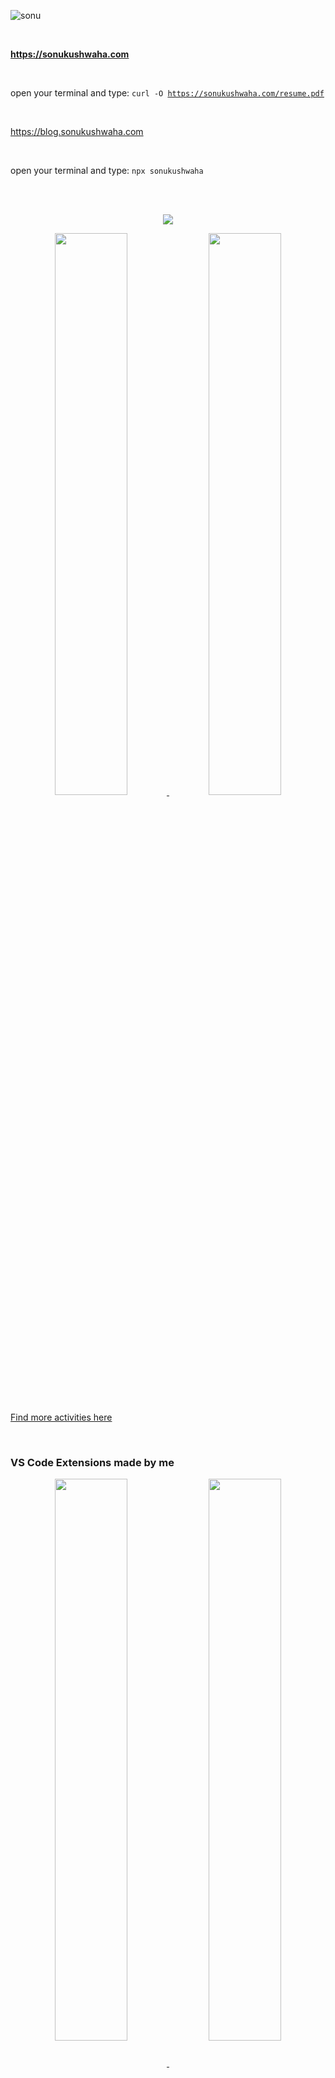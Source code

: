 

![sonu](https://github.com/flyingsonu122/flyingsonu122/assets/51280276/fa5613c8-a716-4102-be9a-b46e241be13a)

<br/>

**https://sonukushwaha.com**

<br/>

open your terminal and type: 
<code>curl -O https://sonukushwaha.com/resume.pdf</code>



<br>

https://blog.sonukushwaha.com

<br>


open your terminal and type: 
<code>npx sonukushwaha</code>

<br/>


<br/>

<p align="center">
  <a href="https://flyingsonu122.github.io"><img src="https://github-profile-summary-cards.vercel.app/api/cards/profile-details?username=flyingsonu122&theme=vue"/></a>
</p>


<p align="center">
	<a href="https://flyingsonu122.github.io"><img width="48%" src="https://github-readme-stats.vercel.app/api?username=flyingsonu122&show_icons=true&theme=vue" />
	<img width="48%" src="https://github-readme-streak-stats.herokuapp.com/?user=flyingsonu122&theme=vue" /></a>
</p>


[Find more activities here](https://metrics.lecoq.io/about/flyingsonu122)

<br/>

### VS Code Extensions made by me

<p align="center">
<a href="https://marketplace.visualstudio.com/items?itemName=flyingsonu.flyingsonu-dark"><img align="center" width="48%"  src="https://github-readme-stats.vercel.app/api/pin/?username=flyingsonu122&repo=flyingsonu-theme&theme=buefy" />
</a> 
<a href="https://marketplace.visualstudio.com/items?itemName=SonuKumarKushwaha.search-sonu-blog"><img align="center" width="48%"  src="https://github-readme-stats.vercel.app/api/pin/?username=flyingsonu122&repo=search-sonu-blog&theme=buefy" />
</a> 
</p>
<br /><br />

### NPM packages made by me

[![numbers-game](https://nodei.co/npm/numbers-game.png?compact=true)](https://www.npmjs.com/package/numbers-game)
[![sonukushwaha](https://nodei.co/npm/sonukushwaha.png?compact=true)](https://www.npmjs.com/package/sonukushwaha)

<br><br><br><br>

**[See Browser Extensions Created by me](https://microsoftedge.microsoft.com/addons/search?developer=singlebucks)**

<br>


<br><br>

<a href="https://twitter.com/iamsonukushwaha"><img src="https://img.shields.io/twitter/follow/iamsonukushwaha?label=Follow @iamsonukushwaha&style=social" alt="Follow @iamsonukushwaha"></a>


<br><br>

